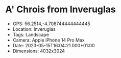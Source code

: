 # A' Chrois from Inveruglas

- GPS: 56.2514,-4.708744444444445
- Location: Inveruglas
- Tags: Landscape
- Camera: Apple iPhone 14 Pro Max
- Date: 2023-05-15T16:04:21.000+01:00
- Dimensions: 4032x3024
